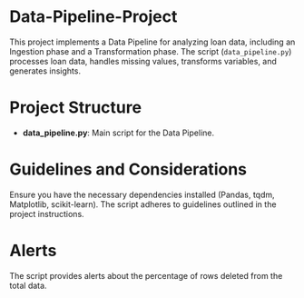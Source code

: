 # Data-Pipeline-Project
This project implements a Data Pipeline for analyzing loan data, including an Ingestion phase and a Transformation phase. The script (`data_pipeline.py`) processes loan data, handles missing values, transforms variables, and generates insights.
# Project Structure
- **data_pipeline.py**: Main script for the Data Pipeline.
# Guidelines and Considerations
Ensure you have the necessary dependencies installed (Pandas, tqdm, Matplotlib, scikit-learn).
The script adheres to guidelines outlined in the project instructions.
# Alerts
The script provides alerts about the percentage of rows deleted from the total data.
